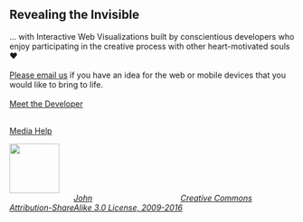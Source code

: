 ## Revealing the Invisible
... with Interactive Web Visualizations built by conscientious developers who enjoy participating in the creative process with other heart-motivated souls ❤
<br /><br />
[Please email us](mailto:info@real-currents.com) if you have an idea for the web or mobile devices that you would like to bring to life.
<br /><br />
[Meet the Developer](/dev)
<br /><br />

<h1 id="text_title" style="display:none;">The Word</h1>
<p id="text_copy" style="display:none;">
</p>

<span id="background01" style="display:none; color:hsla(53,8%,37%,0.005)"></span>
<span id="background02" style="display:none; color:hsla(168,15%,65%,0.025)"></span>
<span id="background03" style="display:none; color:hsla(0%,0%,0%,1.0)"></span>

<span id="foreground01" style="display:none; color:rgb(255,255,255)"></span>
<span id="foreground02" style="display:none; color:hsla(210, 100%, 70%, 1.0)"></span>
<span id="foreground03" style="display:none; color:hsla(150, 100%, 70%, 1.0)"></span>

<div id="stream" style="display:none; text-align:center">
  <video id="aud1" preload="auto"  controls="true">
    <source src="https://s3-us-west-1.amazonaws.com/real-currents/js-demos/video/the_word.mp4" />
    <source src="https://s3-us-west-1.amazonaws.com/real-currents/js-demos/video/the_word.ogx" />
  </video>
</div>

<a href="http://www.w3.org/2010/05/video/mediaevents.html" target="_blank">Media Help</a>

<p id="vstatus"></p>
<p id="license" style="color:#fff">
	<img src="http://i.creativecommons.org/l/by-sa/3.0/nz/88x31.png"  style="width: 88px;" alt="Creative Commons Licence"><br />
	<em>These demos by <a href="mailto:john@real-currents.com">John</a> are licensed under the <a href="http://creativecommons.org/licenses/by-sa/3.0/nz/deed.en_GB">Creative Commons Attribution-ShareAlike 3.0 License, 2009-2016</a></em>
</p>

<script type="text/javascript" id="cvSrc" src="/js-demos/scripts/interact-visualizer.js"></script>
